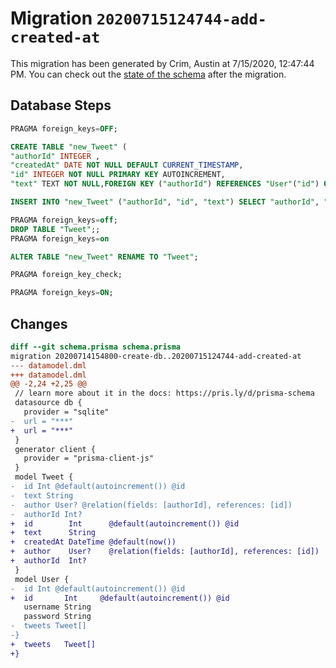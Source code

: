 # Migration `20200715124744-add-created-at`

This migration has been generated by Crim, Austin at 7/15/2020, 12:47:44 PM.
You can check out the [state of the schema](./schema.prisma) after the migration.

## Database Steps

```sql
PRAGMA foreign_keys=OFF;

CREATE TABLE "new_Tweet" (
"authorId" INTEGER ,
"createdAt" DATE NOT NULL DEFAULT CURRENT_TIMESTAMP,
"id" INTEGER NOT NULL PRIMARY KEY AUTOINCREMENT,
"text" TEXT NOT NULL,FOREIGN KEY ("authorId") REFERENCES "User"("id") ON DELETE SET NULL ON UPDATE CASCADE)

INSERT INTO "new_Tweet" ("authorId", "id", "text") SELECT "authorId", "id", "text" FROM "Tweet"

PRAGMA foreign_keys=off;
DROP TABLE "Tweet";;
PRAGMA foreign_keys=on

ALTER TABLE "new_Tweet" RENAME TO "Tweet";

PRAGMA foreign_key_check;

PRAGMA foreign_keys=ON;
```

## Changes

```diff
diff --git schema.prisma schema.prisma
migration 20200714154800-create-db..20200715124744-add-created-at
--- datamodel.dml
+++ datamodel.dml
@@ -2,24 +2,25 @@
 // learn more about it in the docs: https://pris.ly/d/prisma-schema
 datasource db {
   provider = "sqlite"
-  url = "***"
+  url = "***"
 }
 generator client {
   provider = "prisma-client-js"
 }
 model Tweet {
-  id Int @default(autoincrement()) @id
-  text String
-  author User? @relation(fields: [authorId], references: [id])
-  authorId Int?
+  id        Int      @default(autoincrement()) @id
+  text      String
+  createdAt DateTime @default(now())
+  author    User?    @relation(fields: [authorId], references: [id])
+  authorId  Int?
 }
 model User {
-  id Int @default(autoincrement()) @id
+  id       Int     @default(autoincrement()) @id
   username String
   password String
-  tweets Tweet[]
-}
+  tweets   Tweet[]
+}
```


